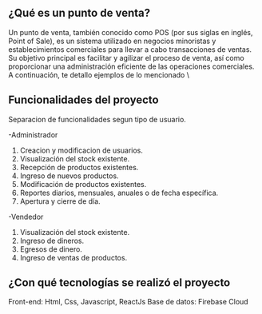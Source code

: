 ## ¿Qué es un punto de venta?

Un punto de venta, también conocido como POS (por sus siglas en inglés, Point of Sale), es un sistema utilizado en negocios minoristas y establecimientos comerciales para llevar a cabo transacciones de ventas. Su objetivo principal es facilitar y agilizar el proceso de venta, así como proporcionar una administración eficiente de las operaciones comerciales. A continuación, te detallo ejemplos de lo mencionado \

## Funcionalidades del proyecto

Separacion de funcionalidades segun tipo de usuario.

-Administrador

1. Creacion y modificacion de usuarios.
2. Visualización del stock existente.
3. Recepción de productos existentes.
4. Ingreso de nuevos productos.
5. Modificación de productos existentes.
6. Reportes diarios, mensuales, anuales o de fecha específica.
7. Apertura y cierre de día.

-Vendedor

1. Visualización del stock existente.
2. Ingreso de dineros.
3. Egresos de dinero.
4. Ingreso de ventas de productos.

## ¿Con qué tecnologías se realizó el proyecto

Front-end: Html, Css, Javascript, ReactJs
Base de datos: Firebase Cloud
